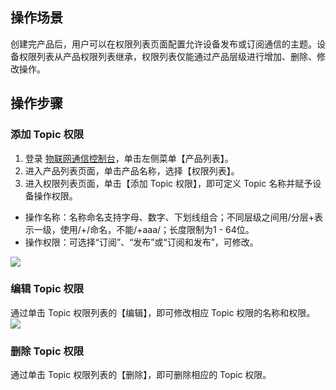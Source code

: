 ## 操作场景
创建完产品后，用户可以在权限列表页面配置允许设备发布或订阅通信的主题。设备权限列表从产品权限列表继承，权限列表仅能通过产品层级进行增加、删除、修改操作。


## 操作步骤
### 添加 Topic 权限
1. 登录 [物联网通信控制台](https://console.cloud.tencent.com/iotcloud)，单击左侧菜单【产品列表】。
2. 进入产品列表页面，单击产品名称，选择【权限列表】。
3. 进入权限列表页面，单击【添加 Topic 权限】，即可定义 Topic 名称并赋予设备操作权限。
 - 操作名称：名称命名支持字母、数字、下划线组合；不同层级之间用/分层+表示一级，使用/+/命名，不能/+aaa/；长度限制为1 - 64位。
 - 操作权限：可选择“订阅”、“发布”或“订阅和发布”，可修改。

![](https://main.qcloudimg.com/raw/cb2242ea67dfa6477260632caed4d08b.png)

### 编辑 Topic 权限
通过单击 Topic 权限列表的【编辑】，即可修改相应 Topic 权限的名称和权限。
![](https://main.qcloudimg.com/raw/f9e7953c8b2fb87e53f1c06365a6acea.png)

### 删除 Topic 权限
通过单击 Topic 权限列表的【删除】，即可删除相应的 Topic 权限。




